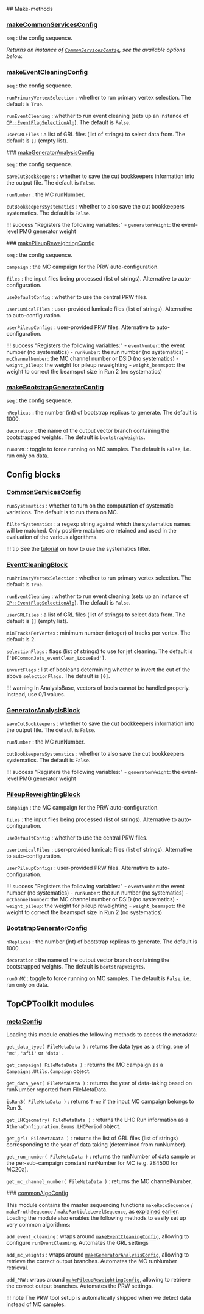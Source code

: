 ## Make-methods

### [makeCommonServicesConfig](https://acode-browser1.usatlas.bnl.gov/lxr/source/athena/PhysicsAnalysis/Algorithms/AsgAnalysisAlgorithms/python/AsgAnalysisConfig.py)

`seq`
:   the config sequence.

_Returns an instance of [`CommonServicesConfig`](/settings/others/#commonservicesconfig), see the available options below._

### [makeEventCleaningConfig](https://acode-browser1.usatlas.bnl.gov/lxr/source/athena/PhysicsAnalysis/Algorithms/AsgAnalysisAlgorithms/python/EventCleaningConfig.py)

`seq`
:   the config sequence.

`runPrimaryVertexSelection`
:   whether to run primary vertex selection. The default is `True`.

`runEventCleaning`
:   whether to run event cleaning (sets up an instance of [`CP::EventFlagSelectionAlg`](https://acode-browser1.usatlas.bnl.gov/lxr/source/athena/PhysicsAnalysis/Algorithms/AsgAnalysisAlgorithms/Root/EventFlagSelectionAlg.cxx)). The default is `False`.

`userGRLFiles`
:   a list of GRL files (list of strings) to select data from. The default is `[]` (empty list).

### [makeGeneratorAnalysisConfig](https://acode-browser1.usatlas.bnl.gov/lxr/source/athena/PhysicsAnalysis/Algorithms/AsgAnalysisAlgorithms/python/AsgAnalysisConfig.py)

`seq`
:   the config sequence.

`saveCutBookkeepers`
:   whether to save the cut bookkeepers information into the output file. The default is `False`.

`runNumber`
:   the MC runNumber.

`cutBookkeepersSystematics`
:   whether to also save the cut bookkeepers systematics. The default is `False`.

!!! success "Registers the following variables:"
    - `generatorWeight`: the event-level PMG generator weight

### [makePileupReweightingConfig](https://acode-browser1.usatlas.bnl.gov/lxr/source/athena/PhysicsAnalysis/Algorithms/AsgAnalysisAlgorithms/python/AsgAnalysisConfig.py)

`seq`
:   the config sequence.

`campaign`
:   the MC campaign for the PRW auto-configuration.

`files`
:   the input files being processed (list of strings). Alternative to auto-configuration.

`useDefaultConfig`
:   whether to use the central PRW files.

`userLumicalFiles`
:   user-provided lumicalc files (list of strings). Alternative to auto-configuration.

`userPileupConfigs`
:   user-provided PRW files. Alternative to auto-configuration.

!!! success "Registers the following variables:"
    - `eventNumber`: the event number (no systematics)
    - `runNumber`: the run number (no systematics)
    - `mcChannelNumber`: the MC channel number or DSID (no systematics)
    - `weight_pileup`: the weight for pileup reweighting
    - `weight_beamspot`: the weight to correct the beamspot size in Run 2 (no systematics)

### [makeBootstrapGeneratorConfig](https://acode-browser1.usatlas.bnl.gov/lxr/source/athena/PhysicsAnalysis/Algorithms/AsgAnalysisAlgorithms/python/BootstrapGeneratorConfig.py)

`seq`
:   the config sequence.

`nReplicas`
:   the number (int) of bootstrap replicas to generate. The default is 1000.

`decoration`
:   the name of the output vector branch containing the bootstrapped weights. The default is `bootstrapWeights`.

`runOnMC`
:   toggle to force running on MC samples. The default is `False`, i.e. run only on data.

## Config blocks

### [CommonServicesConfig](https://acode-browser1.usatlas.bnl.gov/lxr/source/athena/PhysicsAnalysis/Algorithms/AsgAnalysisAlgorithms/python/AsgAnalysisConfig.py)

`runSystematics`
:   whether to turn on the computation of systematic variations. The default is to run them on MC.

`filterSystematics`
:   a regexp string against which the systematics names will be matched. Only positive matches are retained and used in the evaluation of the various algorithms.

!!! tip
    See the [tutorial](/running_local/#filtering-systematics) on how to use the systematics filter.

### [EventCleaningBlock](https://acode-browser1.usatlas.bnl.gov/lxr/source/athena/PhysicsAnalysis/Algorithms/AsgAnalysisAlgorithms/python/EventCleaningConfig.py)

`runPrimaryVertexSelection`
:   whether to run primary vertex selection. The default is `True`.

`runEventCleaning`
:   whether to run event cleaning (sets up an instance of [`CP::EventFlagSelectionAlg`](https://acode-browser1.usatlas.bnl.gov/lxr/source/athena/PhysicsAnalysis/Algorithms/AsgAnalysisAlgorithms/Root/EventFlagSelectionAlg.cxx)). The default is `False`.

`userGRLFiles`
:   a list of GRL files (list of strings) to select data from. The default is `[]` (empty list).

`minTracksPerVertex`
:   minimum number (integer) of tracks per vertex. The default is 2.

`selectionFlags`
:   flags (list of strings) to use for jet cleaning. The default is `['DFCommonJets_eventClean_LooseBad']`.

`invertFlags`
:   list of booleans determining whether to invert the cut of the above `selectionFlags`. The default is `[0]`.

!!! warning
    In AnalysisBase, vectors of bools cannot be handled properly. Instead, use 0/1 values.

### [GeneratorAnalysisBlock](https://acode-browser1.usatlas.bnl.gov/lxr/source/athena/PhysicsAnalysis/Algorithms/AsgAnalysisAlgorithms/python/AsgAnalysisConfig.py)

`saveCutBookkeepers`
:   whether to save the cut bookkeepers information into the output file. The default is `False`.

`runNumber`
:   the MC runNumber.

`cutBookkeepersSystematics`
:   whether to also save the cut bookkeepers systematics. The default is `False`.

!!! success "Registers the following variables:"
    - `generatorWeight`: the event-level PMG generator weight

### [PileupReweightingBlock](https://acode-browser1.usatlas.bnl.gov/lxr/source/athena/PhysicsAnalysis/Algorithms/AsgAnalysisAlgorithms/python/AsgAnalysisConfig.py)

`campaign`
:   the MC campaign for the PRW auto-configuration.

`files`
:   the input files being processed (list of strings). Alternative to auto-configuration.

`useDefaultConfig`
:   whether to use the central PRW files.

`userLumicalFiles`
:   user-provided lumicalc files (list of strings). Alternative to auto-configuration.

`userPileupConfigs`
:   user-provided PRW files. Alternative to auto-configuration.

!!! success "Registers the following variables:"
    - `eventNumber`: the event number (no systematics)
    - `runNumber`: the run number (no systematics)
    - `mcChannelNumber`: the MC channel number or DSID (no systematics)
    - `weight_pileup`: the weight for pileup reweighting
    - `weight_beamspot`: the weight to correct the beamspot size in Run 2 (no systematics)

### [BootstrapGeneratorConfig](https://acode-browser1.usatlas.bnl.gov/lxr/source/athena/PhysicsAnalysis/Algorithms/AsgAnalysisAlgorithms/python/BootstrapGeneratorConfig.py)

`nReplicas`
:   the number (int) of bootstrap replicas to generate. The default is 1000.

`decoration`
:   the name of the output vector branch containing the bootstrapped weights. The default is `bootstrapWeights`.

`runOnMC`
:   toggle to force running on MC samples. The default is `False`, i.e. run only on data.

## TopCPToolkit modules

### [metaConfig](https://gitlab.cern.ch/atlasphys-top/reco/TopCPToolkit/-/blob/main/source/TopCPToolkit/python/metaConfig.py)

Loading this module enables the following methods to access the metadata:

`get_data_type( FileMetaData )`
:   returns the data type as a string, one of `'mc'`, `'afii'` or `'data'`.

`get_campaign( FileMetaData )`
:   returns the MC campaign as a `Campaigns.Utils.Campaign` object.

`get_data_year( FileMetaData )`
:   returns the year of data-taking based on runNumber reported from FileMetaData.

`isRun3( FileMetaData )`
:   returns `True` if the input MC campaign belongs to Run 3.

`get_LHCgeometry( FileMetaData )`
:   returns the LHC Run information as a `AthenaConfiguration.Enums.LHCPeriod` object.

`get_grl( FileMetaData )`
:   returns the list of GRL files (list of strings) corresponding to the year of data taking (determined from runNumber).

`get_run_number( FileMetaData )`
:   returns the runNumber of data sample or the per-sub-campaign constant runNumber for MC (e.g. 284500 for MC20a).

`get_mc_channel_number( FileMetaData )`
:   returns the MC channelNumber.

### [commonAlgoConfig](https://gitlab.cern.ch/atlasphys-top/reco/TopCPToolkit/-/blob/main/source/TopCPToolkit/python/commonAlgoConfig.py)

This module contains the master sequencing functions `makeRecoSequence` / `makeTruthSequence` / `makeParticleLevelSequence`, as [explained earlier](/analysis#analysis-modules).
Loading the module also enables the following methods to easily set up very common algorithms:

`add_event_cleaning`
:   wraps around [`makeEventCleaningConfig`](#makeEventCleaningConfig), allowing to configure `runEventCleaning`. Automates the GRL settings

`add_mc_weights`
:   wraps around [`makeGeneratorAnalysisConfig`](#makeGeneratorAnalysisConfig), allowing to retrieve the correct output branches. Automates the MC runNumber retrieval.

`add_PRW`
:   wraps around [`makePileupReweightingConfig`](#makePileupReweightingConfig), allowing to retrieve the correct output branches. Automates the PRW settings. 

!!! note
    The PRW tool setup is automatically skipped when we detect data instead of MC samples.
